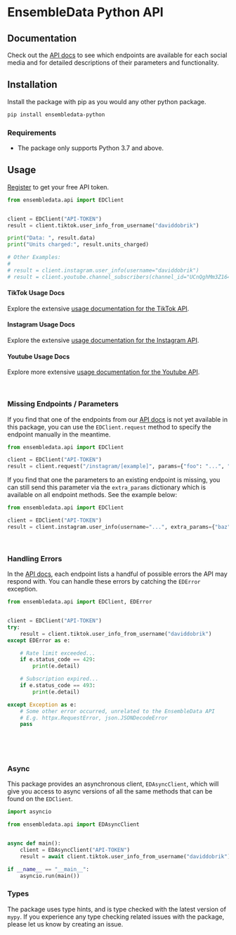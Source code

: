 # EnsembleData Python API

## Documentation

Check out the [API docs](https://ensembledata.com/apis/docs) to see which endpoints are available for each social media and for detailed descriptions of their parameters and functionality.

## Installation

Install the package with pip as you would any other python package.

```bash
pip install ensembledata-python
```

### Requirements

- The package only supports Python 3.7 and above.

## Usage

[Register](https://dashboard.ensembledata.com/register) to get your free API token.

```python
from ensembledata.api import EDClient


client = EDClient("API-TOKEN")
result = client.tiktok.user_info_from_username("daviddobrik")

print("Data: ", result.data)
print("Units charged:", result.units_charged)

# Other Examples:
#
# result = client.instagram.user_info(username="daviddobrik")
# result = client.youtube.channel_subscribers(channel_id="UCnQghMm3Z164JFhScQYFTBw")
```

#### TikTok Usage Docs
Explore the extensive [usage documentation for the TikTok API](https://github.com/ensembledata/tiktok-scraper).

#### Instagram Usage Docs
Explore the extensive [usage documentation for the Instagram API](https://github.com/ensembledata/instagram-scraper).

#### Youtube Usage Docs
Explore more extensive [usage documentation for the Youtube API](https://github.com/ensembledata/youtube-scraper).


&nbsp;

### Missing Endpoints / Parameters

If you find that one of the endpoints from our [API docs](https://ensembledata.com/apis/docs) is not yet available in this package, you can use the `EDClient.request` method to specify the endpoint manually in the meantime. 

```python
from ensembledata.api import EDClient

client = EDClient("API-TOKEN")
result = client.request("/instagram/[example]", params={"foo": "...", "bar": "..."})
```

If you find that one the parameters to an existing endpoint is missing, you can still send this parameter via the `extra_params` dictionary which is available on all endpoint methods. See the example below:
```python
from ensembledata.api import EDClient

client = EDClient("API-TOKEN")
result = client.instagram.user_info(username="...", extra_params={"baz": "..."})
```

&nbsp;

### Handling Errors

In the [API docs](https://ensembledata.com/apis/docs), each endpoint lists a handful of possible errors the API may respond with. You can handle these errors by catching the `EDError` exception. 

```python
from ensembledata.api import EDClient, EDError


client = EDClient("API-TOKEN")
try:
    result = client.tiktok.user_info_from_username("daviddobrik")
except EDError as e:

    # Rate limit exceeded...
    if e.status_code == 429:
        print(e.detail)

    # Subscription expired...
    if e.status_code == 493:
        print(e.detail)

except Exception as e:
    # Some other error occurred, unrelated to the EnsembleData API
    # E.g. httpx.RequestError, json.JSONDecodeError
    pass

    
```

&nbsp;


### Async 

This package provides an asynchronous client, `EDAsyncClient`, which will give you access to async versions of all the same methods that can be found on the `EDClient`. 

```python
import asyncio

from ensembledata.api import EDAsyncClient


async def main():
    client = EDAsyncClient("API-TOKEN")
    result = await client.tiktok.user_info_from_username("daviddobrik")

if __name__ == "__main__":
    asyncio.run(main())
```

### Types

The package uses type hints, and is type checked with the latest version of `mypy`. If you experience any type checking related issues with the package, please let us know by creating an issue.